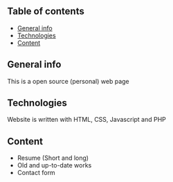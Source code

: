 ## Table of contents
* [General info](#general-info)
* [Technologies](#technologies)
* [Content](#usage)

## General info
This is a open source (personal) web page

## Technologies
Website is written with HTML, CSS, Javascript and PHP

## Content
- Resume (Short and long)
- Old and up-to-date works
- Contact form

```
```